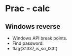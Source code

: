 # Prac - calc
## Windows reverse
* Windows API break points.
* Find password.
* flag{31337_is_so_l33t}